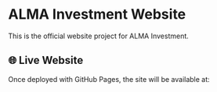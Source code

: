 # ALMA Investment Website  

This is the official website project for ALMA Investment.  

## 🌐 Live Website
Once deployed with GitHub Pages, the site will be available at:
